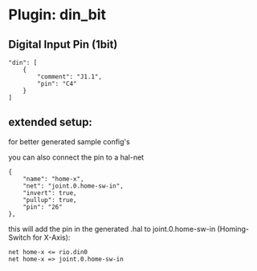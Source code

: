 # Plugin: din_bit

## Digital Input Pin (1bit)

```
"din": [
    {
        "comment": "J1.1",
        "pin": "C4"
    }
]
```

##  extended setup:

for better generated sample config's

you can also connect the pin to a hal-net

```
{
    "name": "home-x",
    "net": "joint.0.home-sw-in",
    "invert": true,
    "pullup": true,
    "pin": "26"
},
```

this will add the pin in the generated .hal to joint.0.home-sw-in (Homing-Switch for X-Axis):

```
net home-x <= rio.din0
net home-x => joint.0.home-sw-in
```

